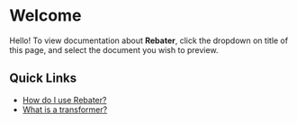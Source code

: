 # Welcome

Hello! To view documentation about **Rebater**, click the dropdown on title of this page, and select the document you wish to preview.

## Quick Links

- [How do I use Rebater?](./tutorial.md)
- [What is a transformer?](./transformer.md)
